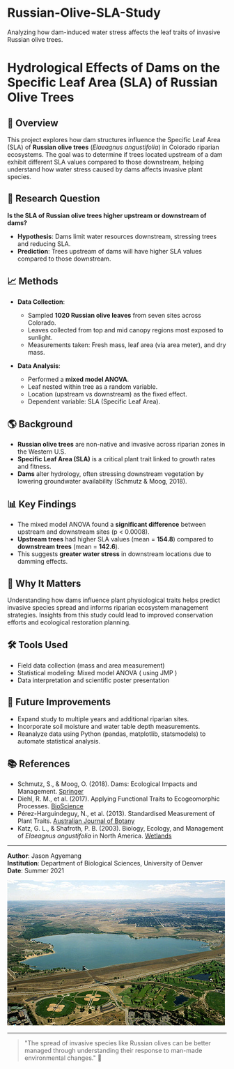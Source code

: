 # Russian-Olive-SLA-Study
Analyzing how dam-induced water stress affects the leaf traits of invasive Russian olive trees.
# Hydrological Effects of Dams on the Specific Leaf Area (SLA) of Russian Olive Trees



## 🌿 Overview
This project explores how dam structures influence the Specific Leaf Area (SLA) of **Russian olive trees** (*Elaeagnus angustifolia*) in Colorado riparian ecosystems. The goal was to determine if trees located upstream of a dam exhibit different SLA values compared to those downstream, helping understand how water stress caused by dams affects invasive plant species.

## 🔬 Research Question
**Is the SLA of Russian olive trees higher upstream or downstream of dams?**

- **Hypothesis**: Dams limit water resources downstream, stressing trees and reducing SLA.
- **Prediction**: Trees upstream of dams will have higher SLA values compared to those downstream.

## 📈 Methods
- **Data Collection**:
  - Sampled **1020 Russian olive leaves** from seven sites across Colorado.
  - Leaves collected from top and mid canopy regions most exposed to sunlight.
  - Measurements taken: Fresh mass, leaf area (via area meter), and dry mass.

- **Data Analysis**:
  - Performed a **mixed model ANOVA**.
  - Leaf nested within tree as a random variable.
  - Location (upstream vs downstream) as the fixed effect.
  - Dependent variable: SLA (Specific Leaf Area).

## 🌎 Background
- **Russian olive trees** are non-native and invasive across riparian zones in the Western U.S.
- **Specific Leaf Area (SLA)** is a critical plant trait linked to growth rates and fitness.
- **Dams** alter hydrology, often stressing downstream vegetation by lowering groundwater availability (Schmutz & Moog, 2018).

## 📊 Key Findings
- The mixed model ANOVA found a **significant difference** between upstream and downstream sites (p < 0.0008).
- **Upstream trees** had higher SLA values (mean = **154.8**) compared to **downstream trees** (mean = **142.6**).
- This suggests **greater water stress** in downstream locations due to damming effects.

## 🎯 Why It Matters
Understanding how dams influence plant physiological traits helps predict invasive species spread and informs riparian ecosystem management strategies. Insights from this study could lead to improved conservation efforts and ecological restoration planning.

## 🛠 Tools Used
- Field data collection (mass and area measurement)
- Statistical modeling: Mixed model ANOVA ( using JMP )
- Data interpretation and scientific poster presentation

## 🚀 Future Improvements
- Expand study to multiple years and additional riparian sites.
- Incorporate soil moisture and water table depth measurements.
- Reanalyze data using Python (pandas, matplotlib, statsmodels) to automate statistical analysis.

## 📚 References
- Schmutz, S., & Moog, O. (2018). Dams: Ecological Impacts and Management. [Springer](https://doi.org/10.1007/978-3-319-73250-3_6)
- Diehl, R. M., et al. (2017). Applying Functional Traits to Ecogeomorphic Processes. [BioScience](https://doi.org/10.1093/biosci/bix080)
- Pérez-Harguindeguy, N., et al. (2013). Standardised Measurement of Plant Traits. [Australian Journal of Botany](https://doi.org/10.1071/BT12225)
- Katz, G. L., & Shafroth, P. B. (2003). Biology, Ecology, and Management of *Elaeagnus angustifolia* in North America. [Wetlands](https://doi.org/10.1672/0277-5212(2003)023[0763:BEAMOE]2.0.CO;2)

---

**Author**: Jason Agyemang  
**Institution**: Department of Biological Sciences, University of Denver  
**Date**: Summer 2021

![Cherry Creek Dam](./Cherry_Creek_Dam.jpg)

---

> "The spread of invasive species like Russian olives can be better managed through understanding their response to man-made environmental changes." 🌱
